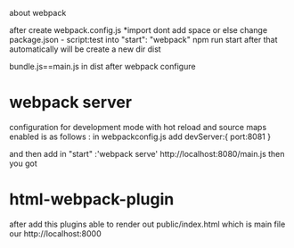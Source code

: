 about webpack

after create webpack.config.js *import dont add space or else
change package.json - script:test into "start": "webpack"
npm run start
after that automatically will be create a new dir dist


bundle.js==main.js in dist after webpack configure


# webpack server
configuration for development mode with hot reload and source maps enabled
is as follows :
in webpackconfig.js add 
devServer:{
    port:8081
    }

and then add in "start" :'webpack serve'
http://localhost:8080/main.js then you got 


# html-webpack-plugin
after add this plugins able to render out public/index.html which is main file our http://localhost:8000

